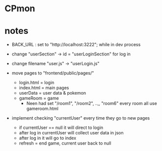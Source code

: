 # CPmon

# notes
- BACK_URL : set to "http://localhost:3222"; while in dev process

- change "userSection" -> id = "userLoginSection" for log in 
- change filename "user.js" -> "userLogin.js"
- move pages to "frontend/public/pages/"
    - login.html = login
    - index.html = main pages
    - userData = user data & pokemon
    - gameRoom = game
        - Neen had set "/room1", "/room2", ..,, "room6" every room all use gameroom.html

- implement checking "currentUser" every time they go to new pages
    - if currentUser == null it will direct to login
    - after log in currentUser will collect user data in json
    - after log in it will go to index
    - refresh = end game, current user back to null
